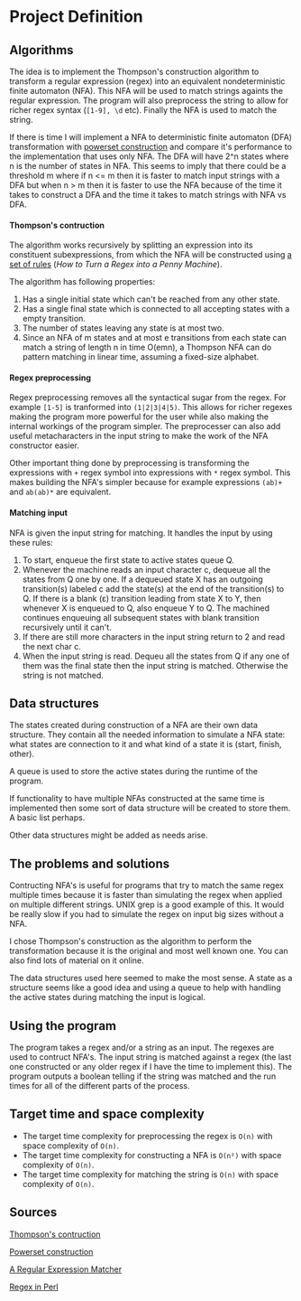 # Project Definition

## Algorithms

The idea is to implement the Thompson's construction algorithm to transform a regular expression (regex) into an equivalent nondeterministic finite automaton (NFA). This NFA will be used to match strings againts the regular expression. The program will also preprocess the string to allow for richer regex syntax (`[1-9], \d` etc). Finally the NFA is used to match the string.

If there is time I will implement a NFA to deterministic finite automaton (DFA) transformation with [powerset construction](https://en.wikipedia.org/wiki/Powerset_construction) and compare it's performance to the implementation that uses only NFA. The DFA will have 2^n states where n is the number of states in NFA. This seems to imply that there could be a threshold m where if n <= m then it is faster to match input strings with a DFA but when n > m then it is faster to use the NFA because of the time it takes to construct a DFA and the time it takes to match strings with NFA vs DFA.   

#### Thompson's contruction

The algorithm works recursively by splitting an expression into its constituent subexpressions, from which the NFA will be constructed using [a set of rules](https://perl.plover.com/Regex/article.html) (*How to Turn a Regex into a Penny Machine*).

The algorithm has following properties: 

1. Has a single initial state which can't be reached from any other state.
2. Has a single final state which is connected to all accepting states with a empty transition.
3. The number of states leaving any state is at most two.
4. Since an NFA of m states and at most e transitions from each state can match a string of length n in time O(emn), a Thompson NFA can do pattern matching in linear time, assuming a fixed-size alphabet.

#### Regex preprocessing

Regex preprocessing removes all the syntactical sugar from the regex. For example `[1-5]` is tranformed into `(1|2|3|4|5)`. This allows for richer regexes making the program more powerful for the user while also making the internal workings of the program simpler. The preprocesser can also add useful metacharacters in the input string to make the work of the NFA constructor easier.

Other important thing done by preprocessing is transforming the expressions with `+` regex symbol into expressions with `*` regex symbol. This makes building the NFA's simpler because for example expressions `(ab)+` and `ab(ab)*` are equivalent.

#### Matching input

NFA is given the input string for matching. It handles the input by using these rules:

1. To start, enqueue the first state to active states queue Q.
2. Whenever the machine reads an input character c, dequeue all the states from Q one by one. If a dequeued state X has an outgoing transition(s) labeled c add the state(s) at the end of the transition(s) to Q. If there is a blank (ε) transition leading from state X to Y, then whenever X is enqueued to Q, also enqueue Y to Q. The machined continues enqueuing all subsequent states with blank transition recursively until it can't.
3. If there are still more characters in the input string return to 2 and read the next char c. 
4. When the input string is read. Dequeu all the states from Q if any one of them was the final state then the input string is matched. Otherwise the string is not matched.

## Data structures

The states created during construction of a NFA are their own data structure. They contain all the needed information to simulate a NFA state: what states are connection to it and what kind of a state it is (start, finish, other). 

A queue is used to store the active states during the runtime of the program.

If functionality to have multiple NFAs constructed at the same time is implemented then some sort of data structure will be created to store them. A basic list perhaps.

Other data structures might be added as needs arise.

## The problems and solutions

Contructing NFA's is useful for programs that try to match the same regex multiple times because it is faster than simulating the regex when applied on multiple different strings. UNIX grep is a good example of this. It would be really slow if you had to simulate the regex on input big sizes without a NFA.

I chose Thompson's construction as the algorithm to perform the transformation because it is the original and most well known one. You can also find lots of material on it online.  

The data structures used here seemed to make the most sense. A state as a structure seems like a good idea and using a queue to help with handling the active states during matching the input is logical.

## Using the program

The program takes a regex and/or a string as an input. The regexes are used to contruct NFA's. The input string is matched against a regex (the last one constructed or any older regex if I have the time to implement this). The program outputs a boolean telling if the string was matched and the run times for all of the different parts of the process.

## Target time and space complexity

* The target time complexity for preprocessing the regex is `O(n)` with space complexity of `O(n)`.
* The target time complexity for constructing a NFA is `O(n²)` with space complexity of `O(n)`.
* The target time complexity for matching the string is `O(n)` with space complexity of `O(n)`. 

## Sources

[Thompson's contruction](https://en.wikipedia.org/wiki/Thompson%27s_construction)

[Powerset construction](https://en.wikipedia.org/wiki/Powerset_construction)

[A Regular Expression Matcher](http://www.cs.princeton.edu/courses/archive/spr09/cos333/beautiful.html)

[Regex in Perl](https://perl.plover.com/Regex/article.html)

